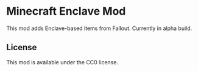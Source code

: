 # Minecraft Enclave Mod

This mod adds Enclave-based items from Fallout. Currently in alpha build.

## License

This mod is available under the CC0 license.
